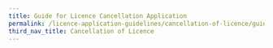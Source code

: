```yaml
---
title: Guide for Licence Cancellation Application
permalink: /licence-application-guidelines/cancellation-of-licence/guide-for-licence-cancellation-application
third_nav_title: Cancellation of Licence
---
```

